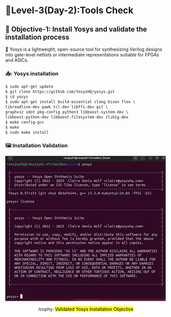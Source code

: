   #  :checkered_flag:Level-3(Day-2):Tools Check

 ## :dart: <b>Objective-1:</b> Install Yosys and validate the installation process
 :rocket: Yosys is a lightweight, open-source tool for synthesizing Verilog designs into gate-level netlists or intermediate representations suitable for FPGAs and ASICs.
 
 ### 📥: Yosys installation
 
 ```
 $ sudo apt-get update
 $ git clone https://github.com/YosysHQ/yosys.git
 $ cd yosys
 $ sudo apt-get install build-essential clang bison flex \
 libreadline-dev gawk tcl-dev libffi-dev git \
 graphviz xdot pkg-config python3 libboost-system-dev \
 libboost-python-dev libboost-filesystem-dev zlib1g-dev
 $ make config-gcc
 $ make
 $ sudo make install
 ```
  ### 🖼️:Installation Validation
![Yosys install](/Map_1/Level_3/images/yosys_install.png)
<div align="center">:trophy: <mark>Validated Yosys Installation Objective</mark></div>
